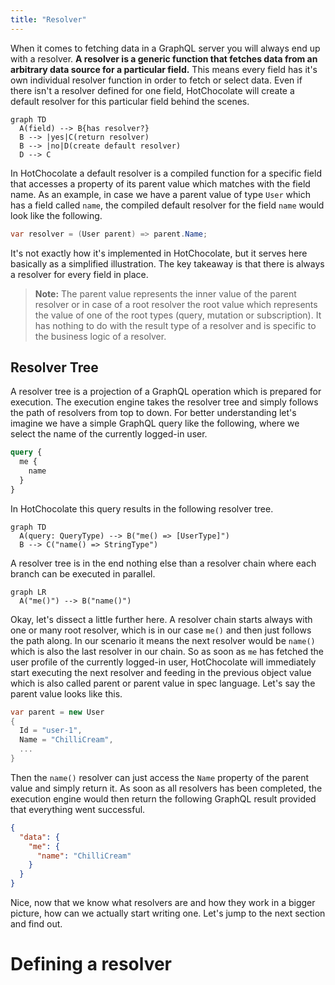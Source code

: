 ```yaml
---
title: "Resolver"
---
```


When it comes to fetching data in a GraphQL server you will always end up with a resolver.
**A resolver is a generic function that fetches data from an arbitrary data source for a particular field.**
This means every field has it's own individual resolver function in order to fetch or select data. Even if there isn't a resolver defined for one field, HotChocolate will create a default resolver for this particular field behind the scenes.

```mermaid
graph TD
  A(field) --> B{has resolver?}
  B --> |yes|C(return resolver)
  B --> |no|D(create default resolver)
  D --> C
```

In HotChocolate a default resolver is a compiled function for a specific field that accesses a property of its parent value which matches with the field name. As an example, in case we have a parent value of type `User` which has a field called `name`, the compiled default resolver for the field `name` would look like the following.

```csharp
var resolver = (User parent) => parent.Name;
```

It's not exactly how it's implemented in HotChocolate, but it serves here basically as a simplified illustration. The key takeaway is that there is always a resolver for every field in place.

> **Note:** The parent value represents the inner value of the parent resolver or in case of a root resolver the root value which represents the value of one of the root types (query, mutation or subscription). It has nothing to do with the result type of a resolver and is specific to the business logic of a resolver.

## Resolver Tree

A resolver tree is a projection of a GraphQL operation which is prepared for execution. The execution engine takes the resolver tree and simply follows the path of resolvers from top to down. For better understanding let's imagine we have a simple GraphQL query like the following, where we select the name of the currently logged-in user.

```graphql
query {
  me {
    name
  }
}
```

In HotChocolate this query results in the following resolver tree.

```mermaid
graph TD
  A(query: QueryType) --> B("me() => [UserType]")
  B --> C("name() => StringType")
```

A resolver tree is in the end nothing else than a resolver chain where each branch can be executed in parallel.

```mermaid
graph LR
  A("me()") --> B("name()")
```

Okay, let's dissect a little further here. A resolver chain starts always with one or many root resolver, which is in our case `me()` and then just follows the path along. In our scenario it means the next resolver would be `name()` which is also the last resolver in our chain. So as soon as `me` has fetched the user profile of the currently logged-in user, HotChocolate will immediately start executing the next resolver and feeding in the previous object value which is also called parent or parent value in spec language. Let's say the parent value looks like this.

```csharp
var parent = new User
{
  Id = "user-1",
  Name = "ChilliCream",
  ...
}
```

Then the `name()` resolver can just access the `Name` property of the parent value and simply return it. As soon as all resolvers has been completed, the execution engine would then return the following GraphQL result provided that everything went successful.

```json
{
  "data": {
    "me": {
      "name": "ChilliCream"
    }
  }
}
```

Nice, now that we know what resolvers are and how they work in a bigger picture, how can we actually start writing one. Let's jump to the next section and find out.

# Defining a resolver
